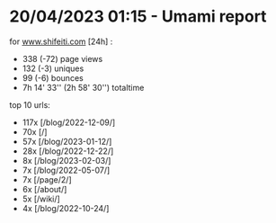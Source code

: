 # 20/04/2023 01:15 - Umami report
for www.shifeiti.com [24h] :

 - 338 (-72) page views
 - 132 (-3) uniques
 - 99 (-6) bounces
 - 7h 14' 33'' (2h 58' 30'') totaltime


top 10 urls:
 - 117x [/blog/2022-12-09/]
 - 70x [/]
 - 57x [/blog/2023-01-12/]
 - 28x [/blog/2022-12-22/]
 - 8x [/blog/2023-02-03/]
 - 7x [/blog/2022-05-07/]
 - 7x [/page/2/]
 - 6x [/about/]
 - 5x [/wiki/]
 - 4x [/blog/2022-10-24/]


